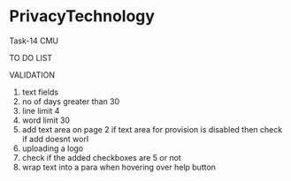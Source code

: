 # PrivacyTechnology
Task-14 CMU


TO DO LIST

VALIDATION
1. text fields
2. no of days greater than 30
3. line limit 4
4. word limit 30
5. add text area on page 2 if text area for provision is disabled then check if add doesnt worl
6. uploading a logo  
7. check if the added checkboxes are 5 or not
8. wrap text into a para when hovering over help button

